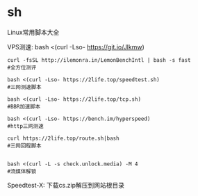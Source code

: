 # sh
Linux常用脚本大全

VPS测速: bash <(curl -Lso- https://git.io/Jlkmw)

```
curl -fsSL http://ilemonra.in/LemonBenchIntl | bash -s fast
#全方位测评

bash <(curl -Lso- https://2life.top/speedtest.sh)
#三网测速脚本

bash <(curl -Lso- https://2life.top/tcp.sh)
#BBR加速脚本

bash <(curl -Lso- https://bench.im/hyperspeed)
#http三网测速

curl https://2life.top/route.sh|bash
#三网回程脚本


bash <(curl -L -s check.unlock.media) -M 4
#流媒体解锁
```
Speedtest-X: 下载cs.zip解压到网站根目录


